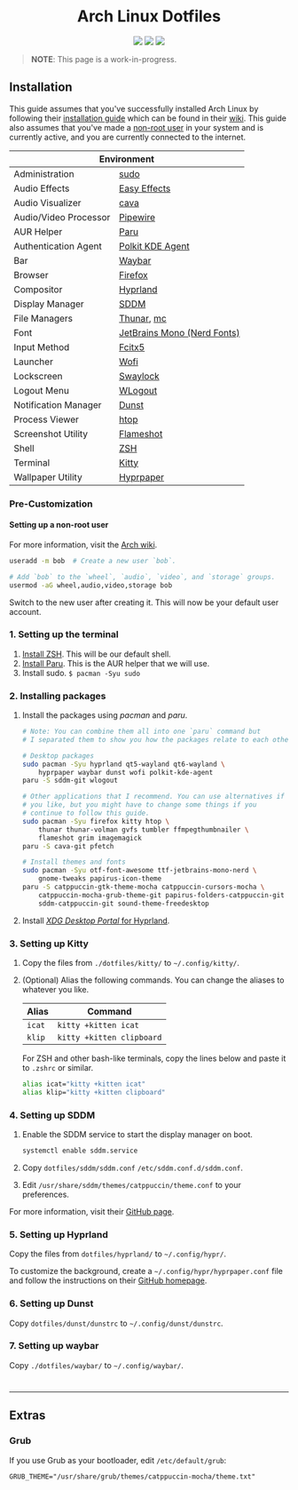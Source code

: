 <div align="center">
    <h1>Arch Linux Dotfiles</h1>
    <img src="https://img.shields.io/github/directory-file-count/SetupGuides/ArchLinux/dotfiles?color=%23cba6f7&label=Dotfiles&style=for-the-badge">
    <img src="https://img.shields.io/github/issues-raw/SetupGuides/ArchLinux?color=%23f38ba8&style=for-the-badge">
    <img src="https://img.shields.io/github/last-commit/SetupGuides/ArchLinux?color=%23f9e2af&style=for-the-badge">
</div>

> **NOTE**: This page is a work-in-progress.

## Installation

This guide assumes that you've successfully installed Arch Linux by following their [installation guide](https://wiki.archlinux.org/title/Installation_guide) which can be found in their [wiki](https://wiki.archlinux.org/). This guide also assumes that you've made a [non-root user](#Setting-up-a-non-root-user) in your system and is currently active, and you are currently connected to the internet.

<div align="center">
    <table>
        <thead>
            <th colspan="2">Environment</th>
        </thead>
        <tbody>
            <tr>
                <td>Administration</td>
                <td><a href="https://www.sudo.ws/sudo/">sudo</a></td>
            </tr>
            <tr>
                <td>Audio Effects</td>
                <td><a href="https://github.com/wwmm/easyeffects">Easy Effects</a></td>
            </tr>
            <tr>
                <td>Audio Visualizer</td>
                <td><a href="https://github.com/karlstav/cava">cava</a></td>
            </tr>
            <tr>
                <td>Audio/Video Processor</td>
                <td><a href="https://pipewire.org">Pipewire</a></td>
            </tr>
            <tr>
                <td>AUR Helper</td>
                <td><a href="https://github.com/Morganamilo/paru">Paru</a></td>
            </tr>
            <tr>
                <td>Authentication Agent</td>
                <td><a href="https://kde.org/plasma-desktop/">Polkit KDE Agent</a></td>
            </tr>
            <tr>
                <td>Bar</td>
                <td><a href="https://github.com/Alexays/Waybar">Waybar</a></td>
            </tr>
            <tr>
                <td>Browser</td>
                <td><a href="https://firefox.com/">Firefox</a></td>
            </tr>
            <tr>
                <td>Compositor</td>
                <td><a href="https://hyprland.org/">Hyprland</a></td>
            </tr>
            <tr>
                <td>Display Manager</td>
                <td><a href="https://github.com/sddm/sddm">SDDM</a></td>
            </tr>
            <tr>
                <td>File Managers</td>
                <td><a href="https://docs.xfce.org/xfce/thunar/start">Thunar</a>, <a href="https://midnight-commander.org/">mc</a></td>
            </tr>
            <tr>
                <td>Font</td>
                <td><a href="https://github.com/ryanoasis/nerd-fonts">JetBrains Mono (Nerd Fonts)</a></td>
            </tr>
            <tr>
                <td>Input Method</td>
                <td><a href="https://github.com/fcitx/fcitx5">Fcitx5</a></td>
            </tr>
            <tr>
                <td>Launcher</td>
                <td><a href="https://hg.sr.ht/~scoopta/wofi">Wofi</a></td>
            </tr>
            <tr>
                <td>Lockscreen</td>
                <td><a href="https://github.com/jirutka/swaylock-effects">Swaylock</a></td>
            </tr>
            <tr>
                <td>Logout Menu</td>
                <td><a href="https://github.com/ArtsyMacaw/wlogout">WLogout</a></td>
            </tr>
            <tr>
                <td>Notification Manager</td>
                <td><a href="https://github.com/dunst-project/dunst">Dunst</a></td>
            </tr>
            <tr>
                <td>Process Viewer</td>
                <td><a href="https://htop.dev/">htop</a></td>
            </tr>
            <tr>
                <td>Screenshot Utility</td>
                <td><a href="https://github.com/flameshot-org/flameshot">Flameshot</a></td>
            </tr>
            <tr>
                <td>Shell</td>
                <td><a href="https://www.zsh.org/">ZSH</a></td>
            </tr>
            <tr>
                <td>Terminal</td>
                <td><a href="https://sw.kovidgoyal.net/kitty/">Kitty</a></td>
            </tr>
            <tr>
                <td>Wallpaper Utility</td>
                <td><a href="https://github.com/hyprwm/hyprpaper">Hyprpaper</a></td>
            </tr>
        </tbody>
    </table>
</div>

### Pre-Customization

#### Setting up a non-root user

For more information, visit the [Arch wiki](https://wiki.archlinux.org/title/Users_and_groups).

```bash
useradd -m bob  # Create a new user `bob`.

# Add `bob` to the `wheel`, `audio`, `video`, and `storage` groups.
usermod -aG wheel,audio,video,storage bob
```

Switch to the new user after creating it. This will now be your default user account.

### 1. Setting up the terminal

1. [Install ZSH](https://github.com/SetupGuides/ZSH). This will be our default shell.
2. [Install Paru](https://github.com/Morganamilo/paru). This is the AUR helper that we will use.
3. Install sudo. `$ pacman -Syu sudo`

### 2. Installing packages

1. Install the packages using *pacman* and *paru*.

    ```bash
    # Note: You can combine them all into one `paru` command but
    # I separated them to show you how the packages relate to each other.

    # Desktop packages
    sudo pacman -Syu hyprland qt5-wayland qt6-wayland \
        hyprpaper waybar dunst wofi polkit-kde-agent
    paru -S sddm-git wlogout

    # Other applications that I recommend. You can use alternatives if
    # you like, but you might have to change some things if you
    # continue to follow this guide.
    sudo pacman -Syu firefox kitty htop \
        thunar thunar-volman gvfs tumbler ffmpegthumbnailer \
        flameshot grim imagemagick
    paru -S cava-git pfetch

    # Install themes and fonts
    sudo pacman -Syu otf-font-awesome ttf-jetbrains-mono-nerd \
        gnome-tweaks papirus-icon-theme
    paru -S catppuccin-gtk-theme-mocha catppuccin-cursors-mocha \
        catppuccin-mocha-grub-theme-git papirus-folders-catppuccin-git \
        sddm-catppuccin-git sound-theme-freedesktop
    ```

2. Install [*XDG Desktop Portal* for Hyprland](https://wiki.hyprland.org/Useful-Utilities/Hyprland-desktop-portal/).

### 3. Setting up Kitty

1. Copy the files from `./dotfiles/kitty/` to `~/.config/kitty/`.
2. (Optional) Alias the following commands. You can change the aliases to whatever you like.

    | Alias   | Command                   |
    | ------- | ------------------------- |
    | `icat`  | `kitty +kitten icat`      |
    | `klip`  | `kitty +kitten clipboard` |

    For ZSH and other bash-like terminals, copy the lines below and paste it to `.zshrc` or similar.

    ```bash
    alias icat="kitty +kitten icat"
    alias klip="kitty +kitten clipboard"
    ```

### 4. Setting up SDDM

1. Enable the SDDM service to start the display manager on boot.

    ```bash
    systemctl enable sddm.service
    ```

2. Copy `dotfiles/sddm/sddm.conf` `/etc/sddm.conf.d/sddm.conf`.
3. Edit `/usr/share/sddm/themes/catppuccin/theme.conf` to your preferences.

For more information, visit their [GitHub page](https://github.com/khaneliman/sddm-catppuccin).

### 5. Setting up Hyprland

Copy the files from `dotfiles/hyprland/` to `~/.config/hypr/`.

To customize the background, create a `~/.config/hypr/hyprpaper.conf` file and follow the instructions on their [GitHub homepage](https://github.com/hyprwm/hyprpaper).

### 6. Setting up Dunst

Copy `dotfiles/dunst/dunstrc` to `~/.config/dunst/dunstrc`.

### 7. Setting up waybar

Copy `./dotfiles/waybar/` to `~/.config/waybar/`.

#

-----

## Extras

### Grub

If you use Grub as your bootloader, edit `/etc/default/grub`:

```
GRUB_THEME="/usr/share/grub/themes/catppuccin-mocha/theme.txt"
```
